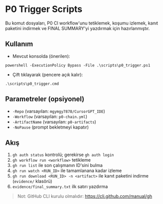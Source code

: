 # P0 Trigger Scripts

Bu komut dosyaları, P0 CI workflow'unu tetiklemek, koşumu izlemek, kanıt paketini indirmek ve FINAL SUMMARY'yi yazdırmak için hazırlanmıştır.

## Kullanım

- Mevcut konsolda (önerilen):

```
powershell -ExecutionPolicy Bypass -File .\scripts\p0_trigger.ps1
```

- Çift tıklayarak (pencere açık kalır):

```
.\scripts\p0_trigger.cmd
```

## Parametreler (opsiyonel)
- `-Repo` (varsayılan: `mgymgy7878/CursorGPT_IDE`)
- `-Workflow` (varsayılan: `p0-chain.yml`)
- `-ArtifactName` (varsayılan: `p0-artifacts`)
- `-NoPause` (prompt bekletmeyi kapatır)

## Akış
1. `gh auth status` kontrolü; gerekirse `gh auth login`
2. `gh workflow run <workflow>` tetikleme
3. `gh run list` ile son çalışmanın ID'sini bulma
4. `gh run watch <RUN_ID>` ile tamamlanana kadar izleme
5. `gh run download <RUN_ID> -n <artifact>` ile kanıt paketini indirme (`evidence/` klasörü)
6. `evidence/final_summary.txt` ilk satırı yazdırma

> Not: GitHub CLI kurulu olmalıdır: https://cli.github.com/manual/gh

